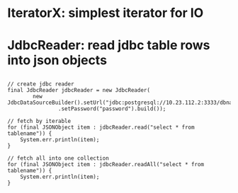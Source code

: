 # IteratorX: simplest iterator for IO

# JdbcReader: read jdbc table rows into json objects

## 	
	// create jdbc reader
	final JdbcReader jdbcReader = new JdbcReader(
			new JdbcDataSourceBuilder().setUrl("jdbc:postgresql://10.23.112.2:3333/dbname").setUser("username")
					.setPassword("password").build());
	
	// fetch by iterable
	for (final JSONObject item : jdbcReader.read("select * from tablename")) {
		System.err.println(item);
	}
	
	// fetch all into one collection
	for (final JSONObject item : jdbcReader.readAll("select * from tablename")) {
		System.err.println(item);
	}
